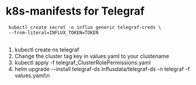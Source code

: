 # k8s-manifests for Telegraf

```Remember to add your influx_token secret.
 kubectl create secret -n influx generic telegraf-creds \
 --from-literal=INFLUX_TOKEN=TOKEN
 ```
##

1.  kubectl create ns telegraf
2.  Change the cluster tag key in values.yaml to your clustename
3.  kubectl apply -f telegraf_ClusterRolePermissions.yaml
4.  helm upgrade --install telegraf-ds influxdata/telegraf-ds -n telegraf -f values.yaml\n

 
